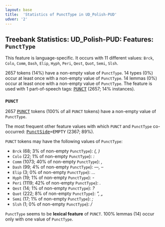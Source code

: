 ```yaml
---
layout: base
title:  'Statistics of PunctType in UD_Polish-PUD'
udver: '2'
---
```


## Treebank Statistics: UD_Polish-PUD: Features: `PunctType`

This feature is language-specific.
It occurs with 11 different values: `Brck`, `Colo`, `Comm`, `Dash`, `Elip`, `Hyph`, `Peri`, `Qest`, `Quot`, `Semi`, `Slsh`.

2657 tokens (14%) have a non-empty value of `PunctType`.
14 types (0%) occur at least once with a non-empty value of `PunctType`.
14 lemmas (0%) occur at least once with a non-empty value of `PunctType`.
The feature is used with 1 part-of-speech tags: <tt><a href="pl_pud-pos-PUNCT.html">PUNCT</a></tt> (2657; 14% instances).

### `PUNCT`

2657 <tt><a href="pl_pud-pos-PUNCT.html">PUNCT</a></tt> tokens (100% of all `PUNCT` tokens) have a non-empty value of `PunctType`.

The most frequent other feature values with which `PUNCT` and `PunctType` co-occurred: <tt><a href="pl_pud-feat-PunctSide.html">PunctSide</a></tt><tt>=EMPTY</tt> (2367; 89%).

`PUNCT` tokens may have the following values of `PunctType`:

* `Brck` (68; 3% of non-empty `PunctType`): <em>(, )</em>
* `Colo` (22; 1% of non-empty `PunctType`): <em>:</em>
* `Comm` (1073; 40% of non-empty `PunctType`): <em>,</em>
* `Dash` (99; 4% of non-empty `PunctType`): <em>—, –</em>
* `Elip` (3; 0% of non-empty `PunctType`): <em>…</em>
* `Hyph` (19; 1% of non-empty `PunctType`): <em>-</em>
* `Peri` (1119; 42% of non-empty `PunctType`): <em>.</em>
* `Qest` (14; 1% of non-empty `PunctType`): <em>?</em>
* `Quot` (222; 8% of non-empty `PunctType`): <em>”, „</em>
* `Semi` (17; 1% of non-empty `PunctType`): <em>;</em>
* `Slsh` (1; 0% of non-empty `PunctType`): <em>/</em>

`PunctType` seems to be **lexical feature** of `PUNCT`. 100% lemmas (14) occur only with one value of `PunctType`.

